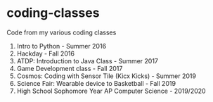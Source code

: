 # coding-classes
Code from my various coding classes

1. Intro to Python - Summer 2016
2. Hackday - Fall 2016
3. ATDP: Introduction to Java Class - Summer 2017
4. Game Development class - Fall 2017
5. Cosmos: Coding with Sensor Tile (Kicx Kicks) - Summer 2019 
6. Science Fair: Wearable device to Basketball - Fall 2019
7. High School Sophomore Year AP Computer Science - 2019/2020
